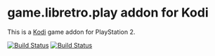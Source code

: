 # game.libretro.play addon for Kodi

This is a [Kodi](http://kodi.tv) game addon for PlayStation 2.

[![Build Status](https://travis-ci.org/kodi-game/game.libretro.play.svg?branch=master)](https://travis-ci.org/kodi-game/game.libretro.play)
[![Build Status](https://ci.appveyor.com/api/projects/status/github/kodi-game/game.libretro.play?svg=true)](https://ci.appveyor.com/project/kodi-game/game-libretro-play)
